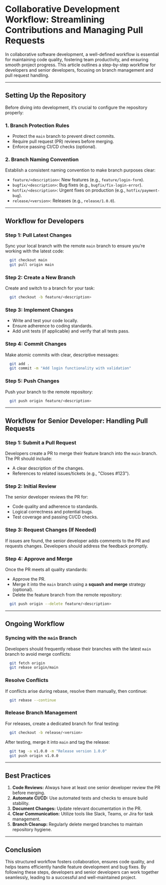 
# Collaborative Development Workflow: Streamlining Contributions and Managing Pull Requests

In collaborative software development, a well-defined workflow is essential for maintaining code quality, fostering team productivity, and ensuring smooth project progress. This article outlines a step-by-step workflow for developers and senior developers, focusing on branch management and pull request handling.

---

## Setting Up the Repository

Before diving into development, it’s crucial to configure the repository properly:

### 1. Branch Protection Rules
- Protect the `main` branch to prevent direct commits.
- Require pull request (PR) reviews before merging.
- Enforce passing CI/CD checks (optional).

### 2. Branch Naming Convention
Establish a consistent naming convention to make branch purposes clear:
- `feature/<description>`: New features (e.g., `feature/login-form`).
- `bugfix/<description>`: Bug fixes (e.g., `bugfix/fix-login-error`).
- `hotfix/<description>`: Urgent fixes on production (e.g., `hotfix/payment-bug`).
- `release/<version>`: Releases (e.g., `release/1.0.0`).

---

## Workflow for Developers

### Step 1: Pull Latest Changes
Sync your local branch with the remote `main` branch to ensure you’re working with the latest code:
```bash
  git checkout main
  git pull origin main
```

### Step 2: Create a New Branch
Create and switch to a branch for your task:
```bash
  git checkout -b feature/<description>
```

### Step 3: Implement Changes
- Write and test your code locally.
- Ensure adherence to coding standards.
- Add unit tests (if applicable) and verify that all tests pass.

### Step 4: Commit Changes
Make atomic commits with clear, descriptive messages:
```bash
  git add .
  git commit -m "Add login functionality with validation"
```

### Step 5: Push Changes
Push your branch to the remote repository:
```bash
  git push origin feature/<description>
```

---

## Workflow for Senior Developer: Handling Pull Requests

### Step 1: Submit a Pull Request
Developers create a PR to merge their feature branch into the `main` branch. The PR should include:
- A clear description of the changes.
- References to related issues/tickets (e.g., "Closes #123").

### Step 2: Initial Review
The senior developer reviews the PR for:
- Code quality and adherence to standards.
- Logical correctness and potential bugs.
- Test coverage and passing CI/CD checks.

### Step 3: Request Changes (If Needed)
If issues are found, the senior developer adds comments to the PR and requests changes. Developers should address the feedback promptly.

### Step 4: Approve and Merge
Once the PR meets all quality standards:
- Approve the PR.
- Merge it into the `main` branch using a **squash and merge** strategy (optional).
- Delete the feature branch from the remote repository:
```bash
  git push origin --delete feature/<description>
```

---

## Ongoing Workflow

### Syncing with the `main` Branch
Developers should frequently rebase their branches with the latest `main` branch to avoid merge conflicts:
```bash
  git fetch origin
  git rebase origin/main
```

### Resolve Conflicts
If conflicts arise during rebase, resolve them manually, then continue:
```bash
  git rebase --continue
```

### Release Branch Management
For releases, create a dedicated branch for final testing:
```bash
  git checkout -b release/<version>
```
After testing, merge it into `main` and tag the release:
```bash
  git tag -a v1.0.0 -m "Release version 1.0.0"
  git push origin v1.0.0
```

---

## Best Practices

1. **Code Reviews:** Always have at least one senior developer review the PR before merging.
2. **Automate CI/CD:** Use automated tests and checks to ensure build stability.
3. **Document Changes:** Update relevant documentation in the PR.
4. **Clear Communication:** Utilize tools like Slack, Teams, or Jira for task management.
5. **Branch Cleanup:** Regularly delete merged branches to maintain repository hygiene.

---

## Conclusion

This structured workflow fosters collaboration, ensures code quality, and helps teams efficiently handle feature development and bug fixes. By following these steps, developers and senior developers can work together seamlessly, leading to a successful and well-maintained project.
